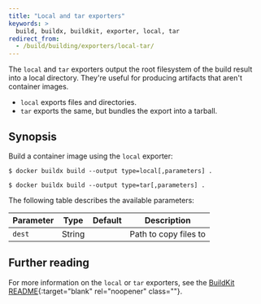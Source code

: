 ```yaml
---
title: "Local and tar exporters"
keywords: >
  build, buildx, buildkit, exporter, local, tar
redirect_from:
  - /build/building/exporters/local-tar/
---
```


The `local` and `tar` exporters output the root filesystem of the build result
into a local directory. They're useful for producing artifacts that aren't
container images.

- `local` exports files and directories.
- `tar` exports the same, but bundles the export into a tarball.

## Synopsis

Build a container image using the `local` exporter:

```console
$ docker buildx build --output type=local[,parameters] .
```

```console
$ docker buildx build --output type=tar[,parameters] .
```

The following table describes the available parameters:

| Parameter | Type   | Default | Description           |
|-----------|--------|---------|-----------------------|
| `dest`    | String |         | Path to copy files to |

## Further reading

For more information on the `local` or `tar` exporters, see the
[BuildKit README](https://github.com/moby/buildkit/blob/master/README.md#local-directory){:target="blank" rel="noopener" class=""}.
